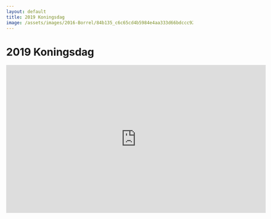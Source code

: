 ```yaml
---
layout: default
title: 2019 Koningsdag
image: /assets/images/2016-Borrel/84b135_c6c65cd4b5984e4aa333d66bdccc923a~mv2.jpg
---
```


# 2019 Koningsdag

<iframe src="https://albumizr.com/a/CKh3" scrolling="no" frameborder="0" allowfullscreen width="700" height="400"></ifra

[Download foto's](/assets/images/2019-Koningsdag/)
